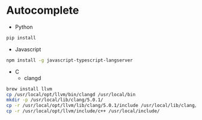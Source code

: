 # Autocomplete

* Python
```bash
pip install 
```

* Javascript
```bash
npm install -g javascript-typescript-langserver
```

* C
    * clangd
```bash
brew install llvm
cp /usr/local/opt/llvm/bin/clangd /usr/local/bin
mkdir -p /usr/local/lib/clang/5.0.1/
cp -r /usr/local/opt/llvm/lib/clang/5.0.1/include /usr/local/lib/clang/5.0.1/
cp -r /usr/local/opt/llvm/include/c++ /usr/local/include/
```
